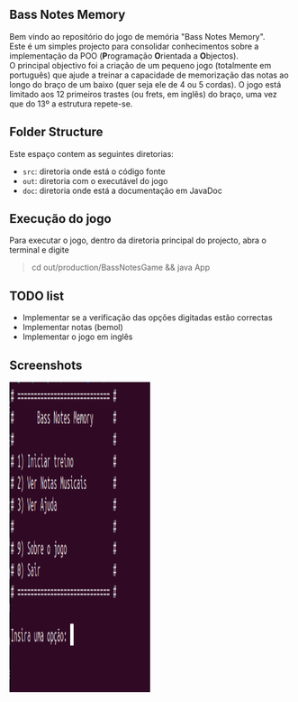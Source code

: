 ## Bass Notes Memory

Bem vindo ao repositório do jogo de memória "Bass Notes Memory".<br>
Este é um simples projecto para consolidar conhecimentos sobre a implementação da POO (**P**rogramação **O**rientada a **O**bjectos).<br>
O principal objectivo foi a criação de um pequeno jogo (totalmente em português) que ajude a treinar a capacidade de memorização das notas ao longo do braço de um baixo (quer seja ele de 4 ou 5 cordas). O jogo está limitado aos 12 primeiros trastes (ou frets, em inglês) do braço, uma vez que do 13º a estrutura repete-se. 


## Folder Structure
Este espaço contem as seguintes diretorias:

- `src`: diretoria onde está o código fonte
- `out`: diretoria com o executável do jogo
- `doc`: diretoria onde está a documentação em JavaDoc


## Execução do jogo
Para executar o jogo, dentro da diretoria principal do projecto, abra o terminal e digite
> cd out/production/BassNotesGame && java App


## TODO list
* Implementar se a verificação das opções digitadas estão correctas
* Implementar notas (bemol)
* Implementar o jogo em inglês



## Screenshots
<img src="https://github.com/miguelnunorosa/BassNotesGame/blob/main/extra/screenshot01.png" width=250 height=550 alt="Screenshot01"></img>
